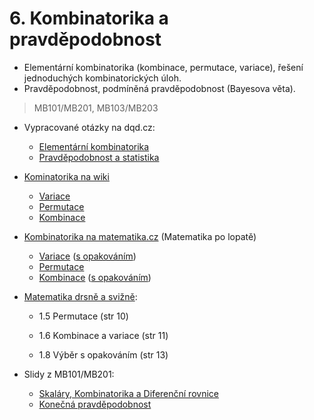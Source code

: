 # 6. Kombinatorika a pravděpodobnost

* Elementární kombinatorika \(kombinace, permutace, variace\), řešení jednoduchých kombinatorických úloh.
* Pravděpodobnost, podmíněná pravděpodobnost \(Bayesova věta\).

> MB101/MB201, MB103/MB203

* Vypracované otázky na dqd.cz:

  * [Elementární kombinatorika](http://statnice.dqd.cz/home:inf:ap2)
  * [Pravděpodobnost a statistika](statnice.dqd.cz/home:inf:ap12)

* [Kominatorika na wiki](https://cs.wikipedia.org/wiki/Kombinatorika)

  * [Variace](https://cs.wikipedia.org/wiki/Variace_%28kombinatorika%29)
  * [Permutace](https://cs.wikipedia.org/wiki/Permutace)
  * [Kombinace](https://cs.wikipedia.org/wiki/Kombinace)

* [Kombinatorika na matematika.cz](http://matematika.cz/kombinatorika) \(Matematika po lopatě\)

  * [Variace](http://matematika.cz/variace) \([s opakováním](http://matematika.cz/variace-opakovani)\)
  * [Permutace](http://matematika.cz/permutace)
  * [Kombinace](http://matematika.cz/kombinace) \([s opakováním](http://matematika.cz/kombinace-opakovani)\)



* [Matematika drsně a svižně](http://www.math.muni.cz/~naca/ucebnice/e-ucebnice):

  * 1.5 Permutace \(str 10\)

  * 1.6 Kombinace a variace \(str 11\)

  * 1.8 Výběr s opakováním \(str 13\)

* Slidy z MB101/MB201:

  * [Skaláry, Kombinatorika a Diferenční rovnice](https://is.muni.cz/el/1433/jaro2013/MB101/um/39028946/lin-mod-jaro-13-pr-1-kombinatorika.pdf)
  * [Konečná pravděpodobnost](https://is.muni.cz/el/1433/jaro2013/MB101/um/39028946/lin-mod-jaro-13-pr-2-pravdepodobnost.pdf)



